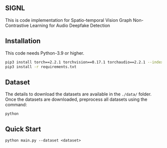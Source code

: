 ## SIGNL
This is code implementation for Spatio-temporal Vision Graph Non-Contrastive Learning for Audio Deepfake Detection

## Installation
This code needs Python-3.9 or higher.
```bash
pip3 install torch==2.2.1 torchvision==0.17.1 torchaudio==2.2.1 --index-url https://download.pytorch.org/whl/cu121
pip3 install -r requirements.txt
```
## Dataset

The details to download the datasets are available in the ``./data/`` folder. Once the datasets are downloaded, preprocess all datasets using the command:

```
python
```

## Quick Start

```
python main.py --dataset <dataset>
```